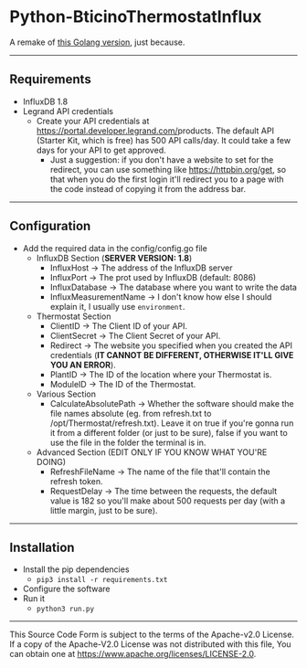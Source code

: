# Python-BticinoThermostatInflux

A remake of [this Golang version](https://github.com/Knocks83/Go-BticinoThermostatInflux), just because.

---
## Requirements
- InfluxDB 1.8
- Legrand API credentials
    - Create your API credentials at <https://portal.developer.legrand.com/>products. The default API (Starter Kit, which is free) has 500 API calls/day. It could take a few days for your API to get approved.
        - Just a suggestion: if you don't have a website to set for the redirect, you can use something like <https://httpbin.org/get>, so that when you do the first login it'll redirect you to a page with the code instead of copying it from the address bar.
---
## Configuration
- Add the required data in the config/config.go file
    - InfluxDB Section (**SERVER VERSION: 1.8**)
        - InfluxHost -> The address of the InfluxDB server
        - InfluxPort -> The prot used by InfluxDB (default: 8086)
        - InfluxDatabase -> The database where you want to write the data
        - InfluxMeasurementName -> I don't know how else I should explain it, I usually use `environment`.
    - Thermostat Section
        - ClientID -> The Client ID of your API.
        - ClientSecret -> The Client Secret of your API.
        - Redirect -> The website you specified when you created the API credentials (**IT CANNOT BE DIFFERENT, OTHERWISE IT'LL GIVE YOU AN ERROR**).
        - PlantID -> The ID of the location where your Thermostat is.
        - ModuleID -> The ID of the Thermostat.
    - Various Section
        - CalculateAbsolutePath -> Whether the software should make the file names absolute (eg. from refresh.txt to /opt/Thermostat/refresh.txt). Leave it on true if you're gonna run it from a different folder (or just to be sure), false if you want to use the file in the folder the terminal is in.
    - Advanced Section (EDIT ONLY IF YOU KNOW WHAT YOU'RE DOING)
        - RefreshFileName -> The name of the file that'll contain the refresh token.
        - RequestDelay -> The time between the requests, the default value is 182 so you'll make about 500 requests per day (with a little margin, just to be sure).

---
## Installation
- Install the pip dependencies
    - `pip3 install -r requirements.txt`
- Configure the software
- Run it
    - `python3 run.py`
___

This Source Code Form is subject to the terms of the Apache-v2.0 License. If a copy of the Apache-V2.0 License was not distributed with this
file, You can obtain one at <https://www.apache.org/licenses/LICENSE-2.0>.
